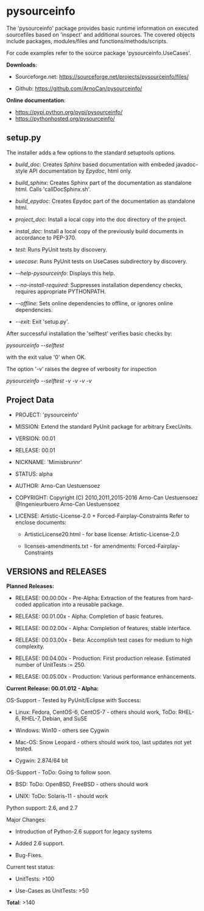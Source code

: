 pysourceinfo
==============

The 'pysourceinfo' package provides basic runtime information on executed 
sourcefiles based on 'inspect' and additional sources.
The covered objects include packages, modules/files and functions/methods/scripts.

For code examples refer to the source package 'pysourceinfo.UseCases'.

**Downloads**:

* Sourceforge.net: https://sourceforge.net/projects/pysourceinfo/files/

* Github: https://github.com/ArnoCan/pysourceinfo/

**Online documentation**:

* https://pypi.python.org/pypi/pysourceinfo/
* https://pythonhosted.org/pysourceinfo/

setup.py
--------

The installer adds a few options to the standard setuptools options.

* *build_doc*: Creates *Sphinx* based documentation with embeded javadoc-style API documentation by *Epydoc*, html only.

* *build_sphinx*: Creates Sphinx part of the documentation as standalone html. Calls 'callDocSphinx.sh'.

* *build_epydoc*: Creates Epydoc part of the documentation as standalone html.

* *project_doc*: Install a local copy into the doc directory of the project.

* *instal_doc*: Install a local copy of the previously build documents in accordance to PEP-370.

* *test*: Runs PyUnit tests by discovery.

* *usecase*: Runs PyUnit tests on UseCases subdirectory by discovery.


* *--help-pysourceinfo*: Displays this help.

* *--no-install-required*: Suppresses installation dependency checks, requires appropriate PYTHONPATH.

* *--offline*: Sets online dependencies to offline, or ignores online dependencies.

* *--exit*: Exit 'setup.py'.


After successful installation the 'selftest' verifies basic checks by:

  *pysourceinfo --selftest*

with the exit value '0' when OK.

The option '-v' raises the degree of verbosity for inspection

  *pysourceinfo --selftest -v -v -v -v*
 

Project Data
------------

* PROJECT: 'pysourceinfo'

* MISSION: Extend the standard PyUnit package for arbitrary ExecUnits.

* VERSION: 00.01

* RELEASE: 00.01

* NICKNAME: 'Mimisbrunnr'

* STATUS: alpha

* AUTHOR: Arno-Can Uestuensoez

* COPYRIGHT: Copyright (C) 2010,2011,2015-2016 Arno-Can Uestuensoez @Ingenieurbuero Arno-Can Uestuensoez

* LICENSE: Artistic-License-2.0 + Forced-Fairplay-Constraints
  Refer to enclose documents:
  
  *  ArtisticLicense20.html - for base license: Artistic-License-2.0 

  *  licenses-amendments.txt - for amendments: Forced-Fairplay-Constraints

VERSIONS and RELEASES
---------------------

**Planned Releases:**

* RELEASE: 00.00.00x - Pre-Alpha: Extraction of the features from hard-coded application into a reusable package.

* RELEASE: 00.01.00x - Alpha: Completion of basic features. 

* RELEASE: 00.02.00x - Alpha: Completion of features, stable interface. 

* RELEASE: 00.03.00x - Beta: Accomplish test cases for medium to high complexity.

* RELEASE: 00.04.00x - Production: First production release. Estimated number of UnitTests := 250.

* RELEASE: 00.05.00x - Production: Various performance enhancements.


**Current Release: 00.01.012 - Alpha:**

OS-Support - Tested by PyUnit/Eclipse with Success:

* Linux: Fedora, CentOS-6, CentOS-7 - others should work, ToDo: RHEL-6, RHEL-7, Debian, and SuSE 

* Windows: Win10 - others see Cygwin

* Mac-OS: Snow Leopard - others should work too, last updates not yet tested.

* Cygwin: 2.874/64 bit


OS-Support - ToDo: Going to follow soon.

* BSD: ToDo: OpenBSD, FreeBSD - others should work

* UNIX: ToDo: Solaris-11 - should work

Python support: 2.6, and 2.7

Major Changes:

* Introduction of Python-2.6 support for legacy systems

* Added 2.6 support.

* Bug-Fixes.

Current test status:

* UnitTests: >100

* Use-Cases as UnitTests: >50

**Total**: >140

